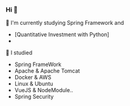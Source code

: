 ### Hi 👋

🌱 I'm currently studying Spring Framework and
 - [Quantitative Investment with Python]
 - 
📘 I studied
 - Spring FrameWork
 - Apache & Apache Tomcat
 - Docker & AWS
 - Linux & Ubuntu
 - VueJS & NodeModule..
 - Spring Security
